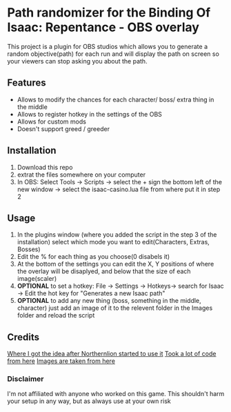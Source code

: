 # Path randomizer for the Binding Of Isaac: Repentance - OBS overlay

This project is a plugin for OBS studios which allows you to generate a random objective(path) for each run and will display the path on screen so your viewers can stop asking you about the path.

## Features

* Allows to modify the chances for each character/ boss/ extra thing in the middle
* Allows to register hotkey in the settings of the OBS
* Allows for custom mods
* Doesn't support greed / greeder

## Installation

1) Download this repo
2) extrat the files somewhere on your computer
3) In OBS: Select Tools -> Scripts ->  select the + sign the bottom left of the new window -> select the isaac-casino.lua file from where put it in step 2

## Usage

1) In the plugins window (where you added the script in the step 3 of the installation) select which mode you want to edit(Characters, Extras, Bosses)
2) Edit the % for each thing as you choose(0 disabels it)
3) At the bottom of the settings you can edit the X, Y positions of where the overlay will be disaplyed, and below that the size of each image(scaler)
4) **OPTIONAL** to set a hotkey: File -> Settings -> Hotkeys-> search for Isaac -> Edit the hot key for "Generates a new Isaac path"
5) **OPTIONAL** to add any new thing (boss, something in the middle, character) just add an image of it to the relevent folder in the Images folder and reload the script

## Credits

 [Where I got the idea after Northernlion started to use it](https://trpgstuff.com/isaac/)
 [Took a lot of code from here](https://obsproject.com/forum/threads/tips-and-tricks-for-lua-scripts.132256/)
 [Images are taken from here](https://bindingofisaacrebirth.fandom.com/wiki/Binding_of_Isaac:_Rebirth_Wiki)

### Disclaimer

I'm not affiliated with anyone who worked on this game.
This shouldn't harm your setup in any way, but as always use at your own risk
